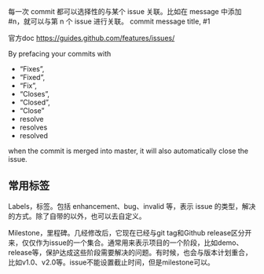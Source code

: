 
每一次 commit 都可以选择性的与某个 issue 关联。比如在 message 中添加 #n，就可以与第 n 个 issue 进行关联。
commit message title, #1


官方doc  https://guides.github.com/features/issues/



By prefacing your commits with
- “Fixes”,
- “Fixed”,
- “Fix”,
- “Closes”,
- “Closed”,
- “Close”
- resolve
- resolves
- resolved

when the commit is merged into master, it will also automatically close the issue.


## 常用标签

Labels，标签。包括 enhancement、bug、invalid 等，表示 issue 的类型，解决的方式。除了自带的以外，也可以去自定义。

Milestone，里程碑。几经修改后，它现在已经与git tag和Github release区分开来，仅仅作为issue的一个集合。通常用来表示项目的一个阶段，比如demo、release等，保护达成这些阶段需要解决的问题。有时候，也会与版本计划重合，比如v1.0、v2.0等。issue不能设置截止时间，但是milestone可以。
